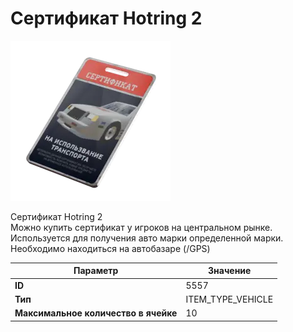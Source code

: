 # Сертификат Hotring 2

![Item Image](../img/5557.webp?raw=true)

Сертификат Hotring 2<br>Можно купить сертификат у игроков на центральном рынке.<br>Используется для получения авто марки определенной марки.<br>Необходимо находиться на автобазаре (/GPS)


| Параметр | Значение |
|----------|----------|
| **ID** | 5557 |
| **Тип** | ITEM_TYPE_VEHICLE |
| **Максимальное количество в ячейке** | 10 |


